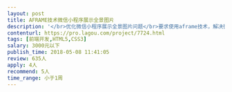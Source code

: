 ```yaml
---                
layout: post       
title: AFRAME技术微信小程序展示全景图片           
description: '</br>优化微信小程序展示全景图片问题</br>要求使用aframe技术，解决微信上的全景显示问题，加载显示慢友好，显示更通畅。</br>如已有其他技术能在微信小程序展示全景图片，也可以。属于特定问题解决，小项目，会弄的个人来，出价300元！</br>'     
contenturl: https://pro.lagou.com/project/7724.html      
tags: [前端开发,HTML5,CSS3]            
salary: 3000元以下          
publish_time: 2018-05-08 11:41:05         
review: 635人                   
apply: 4人                   
recommend: 5人                   
time_range: 小于1周              
---                 
```

